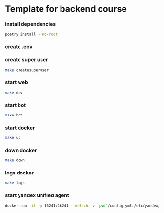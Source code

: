 # Template for backend course

### install dependencies

```sh
poetry install --no-root
```

### create .env

### create super user

```sh
make createsuperuser
```

### start web

```sh
make dev
```

### start bot

```sh
make bot
```

### start docker

```sh
make up
```

### down docker

```sh
make down
```

### logs docker

```sh
make logs
```

### start yandex unified agent

```sh
docker run -it -p 16241:16241 --detach -v `pwd`/config.yml:/etc/yandex/unified_agent/conf.d/config.yml -e FOLDER_ID=$FOLDER_ID cr.yandex/yc/unified-agent
```
